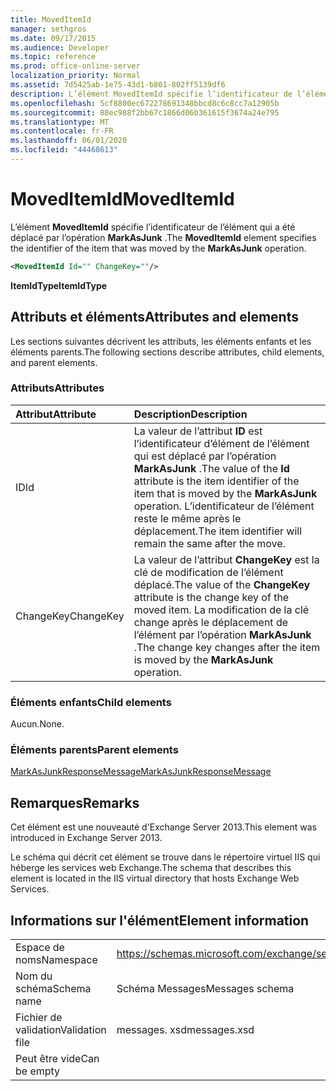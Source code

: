 ```yaml
---
title: MovedItemId
manager: sethgros
ms.date: 09/17/2015
ms.audience: Developer
ms.topic: reference
ms.prod: office-online-server
localization_priority: Normal
ms.assetid: 7d5425ab-1e75-43d1-b801-802ff5139df6
description: L’élément MovedItemId spécifie l’identificateur de l’élément qui a été déplacé par l’opération MarkAsJunk.
ms.openlocfilehash: 5cf8800ec672278691348bbcd8c6c8cc7a12905b
ms.sourcegitcommit: 88ec988f2bb67c1866d06b361615f3674a24e795
ms.translationtype: MT
ms.contentlocale: fr-FR
ms.lasthandoff: 06/01/2020
ms.locfileid: "44468613"
---
```

# <a name="moveditemid"></a><span data-ttu-id="62225-103">MovedItemId</span><span class="sxs-lookup"><span data-stu-id="62225-103">MovedItemId</span></span>

<span data-ttu-id="62225-104">L’élément **MovedItemId** spécifie l’identificateur de l’élément qui a été déplacé par l’opération **MarkAsJunk** .</span><span class="sxs-lookup"><span data-stu-id="62225-104">The **MovedItemId** element specifies the identifier of the item that was moved by the **MarkAsJunk** operation.</span></span> 
  
```XML
<MovedItemId Id="" ChangeKey=""/>
```

 <span data-ttu-id="62225-105">**ItemIdType**</span><span class="sxs-lookup"><span data-stu-id="62225-105">**ItemIdType**</span></span>
## <a name="attributes-and-elements"></a><span data-ttu-id="62225-106">Attributs et éléments</span><span class="sxs-lookup"><span data-stu-id="62225-106">Attributes and elements</span></span>

<span data-ttu-id="62225-107">Les sections suivantes décrivent les attributs, les éléments enfants et les éléments parents.</span><span class="sxs-lookup"><span data-stu-id="62225-107">The following sections describe attributes, child elements, and parent elements.</span></span>
  
### <a name="attributes"></a><span data-ttu-id="62225-108">Attributs</span><span class="sxs-lookup"><span data-stu-id="62225-108">Attributes</span></span>

|<span data-ttu-id="62225-109">**Attribut**</span><span class="sxs-lookup"><span data-stu-id="62225-109">**Attribute**</span></span>|<span data-ttu-id="62225-110">**Description**</span><span class="sxs-lookup"><span data-stu-id="62225-110">**Description**</span></span>|
|:-----|:-----|
|<span data-ttu-id="62225-111">ID</span><span class="sxs-lookup"><span data-stu-id="62225-111">Id</span></span>  <br/> |<span data-ttu-id="62225-112">La valeur de l’attribut **ID** est l’identificateur d’élément de l’élément qui est déplacé par l’opération **MarkAsJunk** .</span><span class="sxs-lookup"><span data-stu-id="62225-112">The value of the **Id** attribute is the item identifier of the item that is moved by the **MarkAsJunk** operation.</span></span> <span data-ttu-id="62225-113">L’identificateur de l’élément reste le même après le déplacement.</span><span class="sxs-lookup"><span data-stu-id="62225-113">The item identifier will remain the same after the move.</span></span>  <br/> |
|<span data-ttu-id="62225-114">ChangeKey</span><span class="sxs-lookup"><span data-stu-id="62225-114">ChangeKey</span></span>  <br/> |<span data-ttu-id="62225-115">La valeur de l’attribut **ChangeKey** est la clé de modification de l’élément déplacé.</span><span class="sxs-lookup"><span data-stu-id="62225-115">The value of the **ChangeKey** attribute is the change key of the moved item.</span></span> <span data-ttu-id="62225-116">La modification de la clé change après le déplacement de l’élément par l’opération **MarkAsJunk** .</span><span class="sxs-lookup"><span data-stu-id="62225-116">The change key changes after the item is moved by the **MarkAsJunk** operation.</span></span>  <br/> |
   
### <a name="child-elements"></a><span data-ttu-id="62225-117">Éléments enfants</span><span class="sxs-lookup"><span data-stu-id="62225-117">Child elements</span></span>

<span data-ttu-id="62225-118">Aucun.</span><span class="sxs-lookup"><span data-stu-id="62225-118">None.</span></span>
  
### <a name="parent-elements"></a><span data-ttu-id="62225-119">Éléments parents</span><span class="sxs-lookup"><span data-stu-id="62225-119">Parent elements</span></span>

[<span data-ttu-id="62225-120">MarkAsJunkResponseMessage</span><span class="sxs-lookup"><span data-stu-id="62225-120">MarkAsJunkResponseMessage</span></span>](markasjunkresponsemessage.md)
  
## <a name="remarks"></a><span data-ttu-id="62225-121">Remarques</span><span class="sxs-lookup"><span data-stu-id="62225-121">Remarks</span></span>

<span data-ttu-id="62225-122">Cet élément est une nouveauté d'Exchange Server 2013.</span><span class="sxs-lookup"><span data-stu-id="62225-122">This element was introduced in Exchange Server 2013.</span></span>
  
<span data-ttu-id="62225-123">Le schéma qui décrit cet élément se trouve dans le répertoire virtuel IIS qui héberge les services web Exchange.</span><span class="sxs-lookup"><span data-stu-id="62225-123">The schema that describes this element is located in the IIS virtual directory that hosts Exchange Web Services.</span></span>
  
## <a name="element-information"></a><span data-ttu-id="62225-124">Informations sur l'élément</span><span class="sxs-lookup"><span data-stu-id="62225-124">Element information</span></span>

|||
|:-----|:-----|
|<span data-ttu-id="62225-125">Espace de noms</span><span class="sxs-lookup"><span data-stu-id="62225-125">Namespace</span></span>  <br/> |https://schemas.microsoft.com/exchange/services/2006/messages  <br/> |
|<span data-ttu-id="62225-126">Nom du schéma</span><span class="sxs-lookup"><span data-stu-id="62225-126">Schema name</span></span>  <br/> |<span data-ttu-id="62225-127">Schéma Messages</span><span class="sxs-lookup"><span data-stu-id="62225-127">Messages schema</span></span>  <br/> |
|<span data-ttu-id="62225-128">Fichier de validation</span><span class="sxs-lookup"><span data-stu-id="62225-128">Validation file</span></span>  <br/> |<span data-ttu-id="62225-129">messages. xsd</span><span class="sxs-lookup"><span data-stu-id="62225-129">messages.xsd</span></span>  <br/> |
|<span data-ttu-id="62225-130">Peut être vide</span><span class="sxs-lookup"><span data-stu-id="62225-130">Can be empty</span></span>  <br/> ||
   

